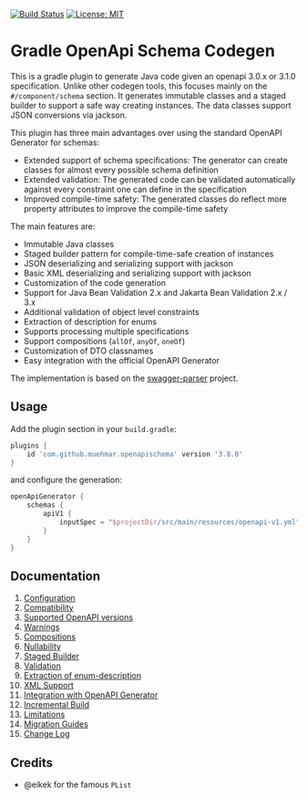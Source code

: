 [![Build Status](https://github.com/muehmar/gradle-openapi-schema/actions/workflows/gradle.yml/badge.svg?branch=master)](https://github.com/muehmar/gradle-openapi-schema/actions/workflows/gradle.yml)
[![License: MIT](https://img.shields.io/badge/License-MIT-yellow.svg)](https://github.com/muehmar/gradle-openapi-schema/blob/master/LICENSE)

# Gradle OpenApi Schema Codegen

This is a gradle plugin to generate Java code given an openapi 3.0.x or 3.1.0 specification. Unlike other codegen tools,
this focuses mainly on the `#/component/schema` section. It generates immutable classes and a staged builder to support
a safe way creating instances. The data classes support JSON conversions via jackson.

This plugin has three main advantages over using the standard OpenAPI Generator for schemas:

* Extended support of schema specifications: The generator can create classes for almost every possible schema
  definition
* Extended validation: The generated code can be validated automatically against every constraint one can define in the
  specification
* Improved compile-time safety: The generated classes do reflect more property attributes to improve the compile-time
  safety

The main features are:

* Immutable Java classes
* Staged builder pattern for compile-time-safe creation of instances
* JSON deserializing and serializing support with jackson
* Basic XML deserializing and serializing support with jackson
* Customization of the code generation
* Support for Java Bean Validation 2.x and Jakarta Bean Validation 2.x / 3.x
* Additional validation of object level constraints
* Extraction of description for enums
* Supports processing multiple specifications
* Support compositions (`allOf`, `anyOf`, `oneOf`)
* Customization of DTO classnames
* Easy integration with the official OpenAPI Generator

The implementation is based on the
[swagger-parser](https://github.com/swagger-api/swagger-parser)
project.

## Usage

Add the plugin section in your `build.gradle`:

```groovy
plugins {
    id 'com.github.muehmar.openapischema' version '3.8.0'
}
```

and configure the generation:

```groovy
openApiGenerator {
    schemas {
        apiV1 {
            inputSpec = "$projectDir/src/main/resources/openapi-v1.yml"
        }
    }
}
```

## Documentation

1. [Configuration](doc/010_configuration.md)
2. [Compatibility](doc/015_compatibility.md)
2. [Supported OpenAPI versions](doc/020_openapi_support.md)
3. [Warnings](doc/030_warnings.md)
4. [Compositions](doc/040_compositions.md)
5. [Nullability](doc/050_nullability.md)
6. [Staged Builder](doc/060_staged_builder.md)
7. [Validation](doc/070_validation.md)
8. [Extraction of enum-description](doc/080_extraction_of_enum_description.md)
9. [XML Support](doc/091_xml_support.md)
10. [Integration with OpenAPI Generator](doc/095_official_openapi_generator_integration.md)
11. [Incremental Build](doc/100_incremental_build.md)
12. [Limitations](doc/110_limitations.md)
13. [Migration Guides](doc/120_migration_guides.md)
14. [Change Log](doc/130_change_log.md)

## Credits

* @eikek for the famous `PList`
